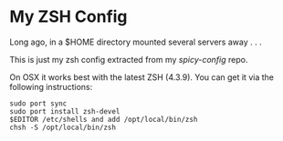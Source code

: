 # My ZSH Config

Long ago, in a $HOME directory mounted several servers away . . .

This is just my zsh config extracted from my *spicy-config* repo.

On OSX it works best with the latest ZSH (4.3.9).  You can get it via the following instructions:

    sudo port sync
    sudo port install zsh-devel
    $EDITOR /etc/shells and add /opt/local/bin/zsh
    chsh -S /opt/local/bin/zsh
